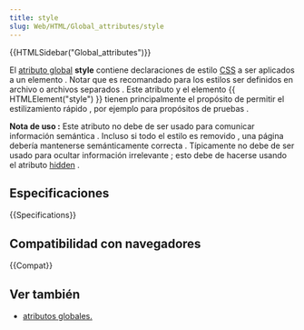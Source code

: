 ```yaml
---
title: style
slug: Web/HTML/Global_attributes/style
---
```


{{HTMLSidebar("Global_attributes")}}

El [atributo global](/es/docs/Web/HTML/Atributos_Globales) **style** contiene declaraciones de estilo [CSS](/es/docs/Web/CSS) a ser aplicados a un elemento . Notar que es recomandado para los estilos ser definidos en archivo o archivos separados . Este atributo y el elemento {{ HTMLElement("style") }} tienen principalmente el propósito de permitir el estilizamiento rápido , por ejemplo para propósitos de pruebas .

**Nota de uso :** Este atributo no debe de ser usado para comunicar información semántica . Incluso si todo el estilo es removido , una página debería mantenerse semánticamente correcta . Típicamente no debe de ser usado para ocultar información irrelevante ; esto debe de hacerse usando el atributo [hidden](/es/docs/Web/HTML/Global_attributes/style$translate?tolocale=es#attr-hidden) .

## Especificaciones

{{Specifications}}

## Compatibilidad con navegadores

{{Compat}}

## Ver también

- [atributos globales.](/es/docs/Web/HTML/Atributos_Globales)
